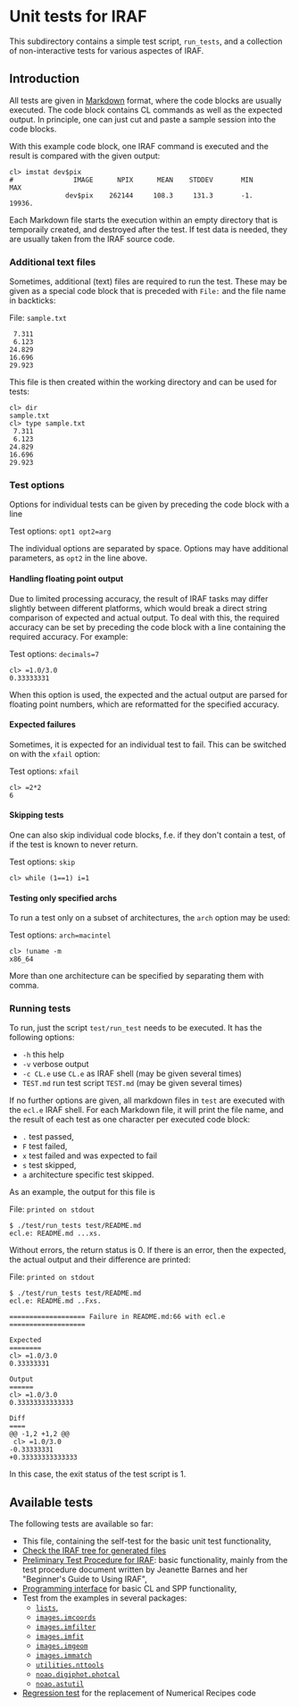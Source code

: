 # Unit tests for IRAF

This subdirectory contains a simple test script, `run_tests`, and a
collection of non-interactive tests for various aspectes of IRAF. 

## Introduction

All tests are given in
[Markdown](https://guides.github.com/features/mastering-markdown/)
format, where the code blocks are usually executed. The code block
contains CL commands as well as the expected output. In principle, one
can just cut and paste a sample session into the code blocks.

With this example code block, one IRAF command is executed and the
result is compared with the given output:

```
cl> imstat dev$pix
#               IMAGE      NPIX      MEAN    STDDEV       MIN       MAX
              dev$pix    262144     108.3     131.3       -1.    19936.
```

Each Markdown file starts the execution within an empty directory that
is temporaily created, and destroyed after the test. If test data is
needed, they are usually taken from the IRAF source code.

### Additional text files

Sometimes, additional (text) files are required to run the test. These
may be given as a special code block that is preceded with `File:` and
the file name in backticks:

File: `sample.txt`
```
 7.311
 6.123
24.829
16.696
29.923
```

This file is then created within the working directory and can be used for
tests:

```
cl> dir
sample.txt
cl> type sample.txt
 7.311
 6.123
24.829
16.696
29.923
```

### Test options

Options for individual tests can be given by preceding the code block
with a line

Test options: `opt1 opt2=arg`

The individual options are separated by space. Options may have
additional parameters, as `opt2` in the line above.


#### Handling floating point output

Due to limited processing accuracy, the result of IRAF tasks may
differ slightly between different platforms, which would break a
direct string comparison of expected and actual output. To deal with
this, the required accuracy can be set by preceding the code block
with a line containing the required accuracy. For example:

Test options: `decimals=7`
```
cl> =1.0/3.0
0.33333331
```

When this option is used, the expected and the actual output are
parsed for floating point numbers, which are reformatted for the
specified accuracy.

#### Expected failures

Sometimes, it is expected for an individual test to fail. This can be
switched on with the `xfail` option:

Test options: `xfail`
```
cl> =2*2
6
```

#### Skipping tests

One can also skip individual code blocks, f.e. if they don't contain a
test, of if the test is known to never return.

Test options: `skip`
```
cl> while (1==1) i=1
```

#### Testing only specified archs

To run a test only on a subset of architectures, the `arch` option may
be used:

Test options: `arch=macintel`
```
cl> !uname -m
x86_64
```

More than one architecture can be specified by separating them with
comma.

### Running tests

To run, just the script `test/run_test` needs to be executed. It has the
following options:

 * `-h` this help
 * `-v` verbose output
 * `-c CL.e` use `CL.e` as IRAF shell (may be given several times)
 * `TEST.md` run test script `TEST.md` (may be given several times)

If no further options are given, all markdown files in `test` are executed
with the `ecl.e` IRAF shell. For each Markdown file, it will print the file
name, and the result of each test as one character per executed code block:

  * `.` test passed,
  * `F` test failed,
  * `x` test failed and was expected to fail
  * `s` test skipped,
  * `a` architecture specific test skipped.

As an example, the output for this file is

File: `printed on stdout`
```
$ ./test/run_tests test/README.md
ecl.e: README.md ...xs.
```

Without errors, the return status is 0. If there is an error, then the
expected, the actual output and their difference are printed:

File: `printed on stdout`
```
$ ./test/run_tests test/README.md
ecl.e: README.md ..Fxs.

=================== Failure in README.md:66 with ecl.e ===================

Expected
========
cl> =1.0/3.0
0.33333331

Output
======
cl> =1.0/3.0
0.33333333333333

Diff
====
@@ -1,2 +1,2 @@
 cl> =1.0/3.0
-0.33333331
+0.33333333333333
```

In this case, the exit status of the test script is 1.

## Available tests

The following tests are available so far:

 * This file, containing the self-test for the basic unit test functionality,
 * [Check the IRAF tree for generated files](files.md)
 * [Preliminary Test Procedure for IRAF](testproc.md): basic functionality,
   mainly from the test procedure document written by Jeanette Barnes and 
   her "Beginner's Guide to Using IRAF",
 * [Programming interface](programming.md) for basic CL and SPP functionality,
 * Test from the examples in several packages:
    - [`lists`](lists.md),
    - [`images.imcoords`](images.imcoords.md)
    - [`images.imfilter`](images.imfilter.md)
    - [`images.imfit`](images.imfit.md)
    - [`images.imgeom`](images.imgeom.md)
    - [`images.immatch`](images.immatch.md)
    - [`utilities.nttools`](utilities.nttools.md)
    - [`noao.digiphot.photcal`](noao.digiphot.photcal.md)
    - [`noao.astutil`](noao.astutil.md)
 * [Regression test](numerical-recipes.md) for the replacement of Numerical
   Recipes code
